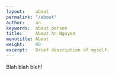 ```yaml
---
layout:    about
permalink: "/about"
author:    an
keywords:  about person
title:     About An Nguyen
menutitle: About
weight:    90
excerpt:   Brief description of myself.
--- 
```


Blah blah bleh!
